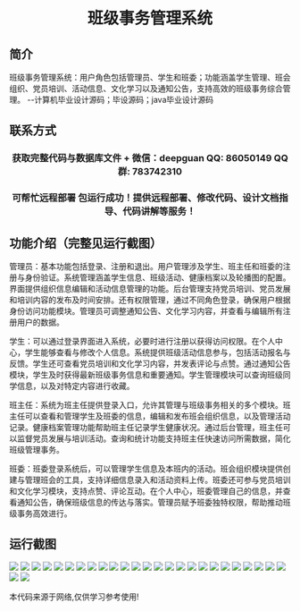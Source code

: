 <p><h1 align="center">班级事务管理系统</h1></p>

## 简介
班级事务管理系统：用户角色包括管理员、学生和班委；功能涵盖学生管理、班会组织、党员培训、活动信息、文化学习以及通知公告，支持高效的班级事务综合管理。    --计算机毕业设计源码；毕设源码；java毕业设计源码


## 联系方式
<p><h3 align="center">获取完整代码与数据库文件 + 微信：deepguan QQ: 86050149 QQ群: 783742310</h3></p>
<p><h3 align="center">可帮忙远程部署 包运行成功！提供远程部署、修改代码、设计文档指导、代码讲解等服务！</h3></p>

## 功能介绍（完整见运行截图）
管理员：基本功能包括登录、注册和退出。用户管理涉及学生、班主任和班委的注册与身份验证。系统管理涵盖学生信息、班级活动、健康档案以及轮播图的配置。界面提供组织信息编辑和活动信息管理的功能。后台管理支持党员培训、党员发展和培训内容的发布及时间安排。还有权限管理，通过不同角色登录，确保用户根据身份访问功能模块。管理员可调整通知公告、文化学习内容，并查看与编辑所有注册用户的数据。

学生：可以通过登录界面进入系统，必要时进行注册以获得访问权限。在个人中心，学生能够查看与修改个人信息。系统提供班级活动信息参与，包括活动报名与反馈。学生还可查看党员培训和文化学习内容，并发表评论与点赞。通过通知公告模块，学生及时获得最新班级事务信息和重要通知。学生管理模块可以查询班级同学信息，以及对特定内容进行收藏。

班主任：系统为班主任提供登录入口，允许其管理与班级事务相关的多个模块。班主任可以查看和管理学生及班委的信息，编辑和发布班会组织信息，以及管理活动记录。健康档案管理功能帮助班主任记录学生健康状况。通过后台管理，班主任可以监督党员发展与培训活动。查询和统计功能支持班主任快速访问所需数据，简化班级管理事务。

班委：班委登录系统后，可以管理学生信息及本班内的活动。班会组织模块提供创建与管理班会的工具，支持详细信息录入和活动资料上传。班委还可参与党员培训和文化学习模块，支持点赞、评论互动。在个人中心，班委管理自己的信息，并查看通知公告，确保班级信息的传达与落实。管理员赋予班委独特权限，帮助推动班级事务高效进行。


## 运行截图
![](img/001.jpg)
![](img/002.jpg)
![](img/003.jpg)
![](img/004.jpg)
![](img/005.jpg)
![](img/006.jpg)
![](img/007.jpg)
![](img/008.jpg)
![](img/009.jpg)
![](img/010.jpg)
![](img/011.jpg)
![](img/012.jpg)
![](img/013.jpg)
![](img/014.jpg)
![](img/015.jpg)
![](img/016.jpg)
![](img/017.jpg)
![](img/018.jpg)
![](img/019.jpg)
![](img/020.jpg)
![](img/021.jpg)
![](img/022.jpg)
![](img/023.jpg)
![](img/024.jpg)
![](img/025.jpg)
![](img/026.jpg)
![](img/027.jpg)

<p>本代码来源于网络,仅供学习参考使用!</p>

